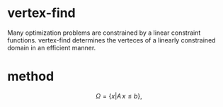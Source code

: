 # vertex-find
Many optimization problems are constrained by a linear constraint functions. vertex-find determines the verteces of a linearly constrained domain in an efficient manner.



# method


$$\Omega = \{x| A \, x \leq b\},$$ 
